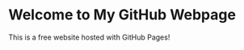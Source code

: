 <!DOCTYPE html>
<html>
<head>
  <title>My GitHub Page</title>
</head>
<body>
  <h1>Welcome to My GitHub Webpage</h1>
  <p>This is a free website hosted with GitHub Pages!</p>
</body>
</html>


